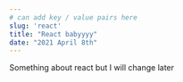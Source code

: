 ```yaml
---
# can add key / value pairs here
slug: 'react'
title: "React babyyyy"
date: "2021 April 8th"
---
```


Something about react but I will change later

